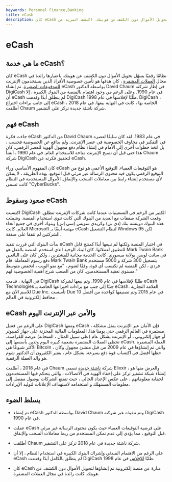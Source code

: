 ```yaml
---
keywords: Personal Finance,Banking
title: eCash
description: كان eCash نظامًا قائمًا على الإنترنت يسهّل تحويل الأموال دون الكشف عن هويتك. اكتشف المزيد عن eCash هنا.
---
```


# eCash
## ما هي خدمة eCash؟

كان eCash نظامًا رقميًا يسهّل تحويل الأموال دون الكشف عن هويتك. باعتبارها رائدة في مجال [العملات المشفرة](/cryptocurrency) ، كان هدفها هو تأمين خصوصية الأفراد الذين يستخدمون الإنترنت [للمدفوعات الصغيرة](/micropayment). تم إنشاء eCash بواسطة الدكتور David Chaum في إطار شركته DigiCash في عام 1990. وعلى الرغم من وجود اهتمام بالمنصة من البنوك الكبيرة ، إلا أن eCash لم ينطلق أبدًا وقدمت DigiCash طلبًا لإفلاسها في عام 1998. DigiCash ، إلى جانب براءات اختراع eCash الخاصة بها ، كانت في النهاية بيعها. في عام 2018 ، أطلقت Chaum شركة ناشئة جديدة تركز على التشفير.

## فهم eCash

جاءت فكرة eCash من الدكتور David Chaum في عام 1983. لقد كان سابقًا لعصره في التفكير في مخاوف الخصوصية في عصر الإنترنت. ولم يدافع عن الخصوصية فحسب ، بل اتخذ خطوات أخرى إلى الأمام في إنشاء نظام دفع مجهول الهوية للعصر الرقمي. كان هذا حتى قبل أن تصبح الإنترنت متاحة للاستخدام العام. في عام 1990 ، أنشأ Chaum شركة DigiCash لتحقيق فكرته عن eCash.

كان المفهوم الأساسي وراء eCash هو التوقيعات العمياء. التوقيع الأعمى هو نوع من التوقيع الرقمي يكون فيه محتوى الرسالة غير مرئي قبل التوقيع. بهذه الطريقة ، لا يمكن لأي مستخدم إنشاء رابط بين معاملات السحب والإنفاق. الأموال المستخدمة في النظام كانت تسمى "CyberBucks".

## صعود وسقوط eCash

اكتسبت DigiCash الكثير من الزخم في التسعينيات عندما كانت شركات الإنترنت تنطلق. وقعت الشركة صفقات مع العديد من البنوك التي كانت تنوي استخدام المنصة. وشملت هذه البنوك دويتشه بنك (دي بي) وكريدي سويس (سي إس) وبنوك أخرى في جميع أنحاء العالم. كانت Microsoft مهتمة أيضًا بـ eCash لنظام التشغيل Windows 95 لكن الشركتين لم تتفقا على صفقة.

بدأت البنوك التي قررت تنفيذ eCash في اختبار المنصة ولكنها لم تبيعها أبدًا كمنتج قابل للتطبيق لعملائها. كان البنك الوحيد الذي استخدم المنصة بالفعل هو Mark Twain Bank في سانت لويس بولاية ميسوري. كانت الخدمة مجانية للمشترين ، ولكن كان على البائعين دفع رسوم المعاملة. قام Mark Twain Bank بتسجيل 300 شركة و 5000 مستخدم فردي ، لكن المنصة لم تكتسب أي قوة. وفقًا لشوم ، "مع نمو الويب ، انخفض متوسط مستوى تعقيد المستخدمين. كان من الصعب شرح أهمية الخصوصية لهم."

في النهاية ، قدمت DigiCash طلبًا لإفلاسها في عام 1998. وتم بيعها لشركة eCash Technologies جنبًا إلى جنب مع براءات اختراعها الخاصة بـ eCash. العلامة التجارية للاسم الآن مع Due Inc. تأسست Due في عام 2015 وتم تصنيفها كواحدة من أفضل 10 محافظ إلكترونية في العالم .

## eCash والأمن عبر الإنترنت اليوم

على الرغم من فشل DigiCash ومعها eCash ، فإن الأمان عبر الإنترنت يمثل مشكلة مستمرة في العالم الرقمي حتى يومنا هذا. المعلومات المالية المخزنة على جهاز كمبيوتر أو جهاز إلكتروني ، أو الإنترنت بشكل عام (على سبيل المثال ، السحابة) عرضة للقراصنة. تحظى العملات المشفرة بشعبية كبيرة اليوم وتدين بأسسها إلى eCash. العملة المشفرة الأكثر شيوعًا هي Bitcoin ، والتي تم إنشاؤها في عام 2009 من قبل منشئ مجهول وكان حظها أفضل في اكتساب قوة دفع بسرعة. بشكل عام ، يعتبر الكثيرون أن الدكتور شوم هو والد العملة الرقمية.

في عام 2018 ، أطلقت Chaum شركة [ناشئة جديدة](/startup) تسمى Elixxir ، والغرض منها هو إنشاء شبكة تشفير تركز على إخفاء الهوية في الاتصالات ، والتي يتحكم فيها المستخدمون لحماية معلوماتهم ، على عكس الإعداد الحالي ، حيث تتمتع الشركات بوصول مفصل إلى معلومات المستهلك و استخدامه لاستهداف الإعلانات لتوليد الإيرادات.

## يسلط الضوء

- تم إنشاء eCash بواسطة الدكتور David Chaum وتم تنفيذه عبر شركته DigiCash في عام 1990.

- عملت eCash على فرضية التوقيعات العمياء حيث يكون محتوى الرسالة غير مرئي قبل التوقيع ، مما يؤدي إلى عدم تمكن المستخدم من ربط معاملات السحب والإنفاق.

- أطلقت Chaum شركة ناشئة جديدة في عام 2018 تركز على التشفير.

- على الرغم من الاهتمام المبدئي وإشراك البنوك الكبيرة في استخدام النظام ، إلا أن eCash لم ينطلق بالكامل أبدًا وقدمت DigiCash طلبًا [للإفلاس](/bankruptcy) في عام 1998.

- كان eCash عبارة عن منصة إلكترونية تم إنشاؤها لتحويل الأموال دون الكشف عن هويتك. كانت رائدة في مجال العملات المشفرة.

